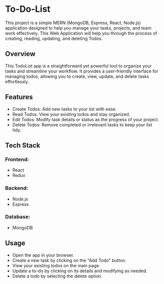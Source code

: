 # To-Do-List
This project is a simple MERN (MongoDB, Express, React, Node.js) application designed to help you manage your tasks, projects, and team work effectively. This Web Application will help you through the process of creating, reading, updating, and deleting Todos.

## Overview
This TodoList app is a straightforward yet powerful tool to organize your tasks and streamline your workflow. It provides a user-friendly interface for managing todos, allowing you to create, view, update, and delete tasks effortlessly.

## Features
- Create Todos: Add new tasks to your list with ease.
- Read Todos: View your existing todos and stay organized.
- Edit Todos: Modify task details or status as the progress of your project.
- Delete Todos: Remove completed or irrelevant tasks to keep your list tidy.

## Tech Stack
### Frontend:
- React
- Redux
### Backend:
- Node.js
- Express
### Database:
- MongoDB

## Usage
- Open the app in your browser.
- Create a new task by clicking on the "Add Todo" button.
- View your existing todos on the main page.
- Update a to-do by clicking on its details and modifying as needed.
- Delete a todo by selecting the delete option.

